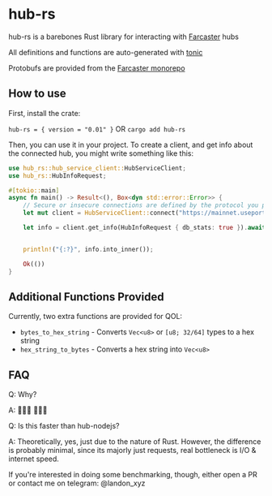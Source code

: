 # hub-rs

hub-rs is a barebones Rust library for interacting with [Farcaster](https://farcaster.xyz) hubs

All definitions and functions are auto-generated with [tonic](https://github.com/hyperium/tonic)

Protobufs are provided from the [Farcaster monorepo](https://github.com/farcasterxyz/hub-monorepo)

## How to use
First, install the crate:

`hub-rs = { version = "0.01" }`  OR `cargo add hub-rs`

Then, you can use it in your project. To create a client, and get info about the connected hub, you might write something like this:
```rust
use hub_rs::hub_service_client::HubServiceClient;
use hub_rs::HubInfoRequest;

#[tokio::main]
async fn main() -> Result<(), Box<dyn std::error::Error>> {
    // Secure or insecure connections are defined by the protocol you provide, either http or https
    let mut client = HubServiceClient::connect("https://mainnet.useportals.app:2283").await?;

    let info = client.get_info(HubInfoRequest { db_stats: true }).await?;


    println!("{:?}", info.into_inner());

    Ok(())
}
```

## Additional Functions Provided
Currently, two extra functions are provided for QOL:
- `bytes_to_hex_string` - Converts `Vec<u8>` or `[u8; 32/64]` types to a hex string
- `hex_string_to_bytes` - Converts a hex string into `Vec<u8>`

## FAQ

Q:  Why?

A: 🦀🦀🦀 🚀🚀🚀

Q: Is this faster than hub-nodejs?

A: Theoretically, yes, just due to the nature of Rust. However, the difference is probably minimal, since its majorly just requests, real bottleneck is I/O & internet speed. 

If you're interested in doing some benchmarking, though, either open a PR or contact me on telegram: @landon_xyz


